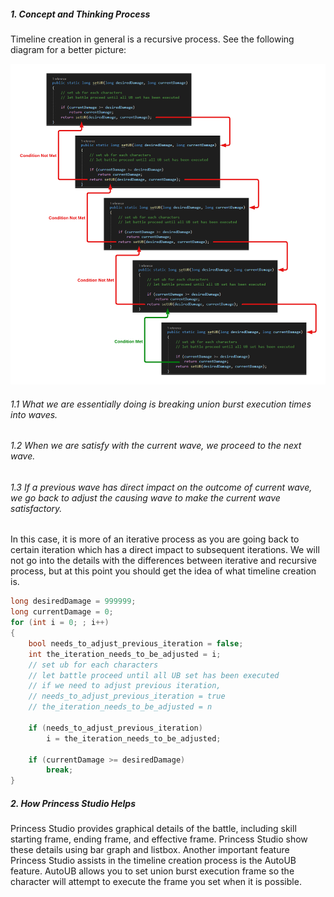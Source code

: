 ##### 1. Concept and Thinking Process
Timeline creation in general is a recursive process. See the following diagram for a better picture:

![Recursive TL Creation Process](RecursiveProcess.png)

###### 1.1 What we are essentially doing is breaking union burst execution times into waves.

###### 1.2 When we are satisfy with the current wave, we proceed to the next wave.

###### 1.3 If a previous wave has direct impact on the outcome of current wave, we go back to adjust the causing wave to make the current wave satisfactory.
In this case, it is more of an iterative process as you are going back to certain iteration which has a direct impact to subsequent iterations. We will not go into the details with the differences between iterative and recursive process, but at this point you should get the idea of what timeline creation is.
```cs
long desiredDamage = 999999;
long currentDamage = 0;
for (int i = 0; ; i++)
{
    bool needs_to_adjust_previous_iteration = false;
    int the_iteration_needs_to_be_adjusted = i;
    // set ub for each characters
    // let battle proceed until all UB set has been executed
    // if we need to adjust previous iteration, 
    // needs_to_adjust_previous_iteration = true
    // the_iteration_needs_to_be_adjusted = n

    if (needs_to_adjust_previous_iteration)
        i = the_iteration_needs_to_be_adjusted;

    if (currentDamage >= desiredDamage)
        break;
}
```

##### 2. How Princess Studio Helps
Princess Studio provides graphical details of the battle, including skill starting frame, ending frame, and effective frame. Princess Studio show these details using bar graph and listbox. Another important feature Princess Studio assists in the timeline creation process is the AutoUB feature. AutoUB allows you to set union burst execution frame so the character will attempt to execute the frame you set when it is possible.